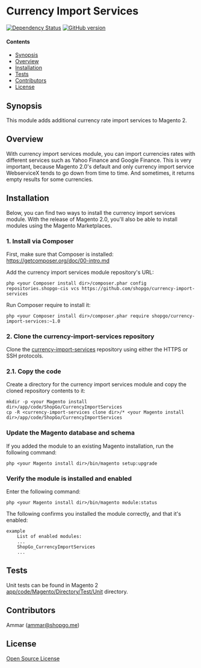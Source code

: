 Currency Import Services
========================

[![Dependency Status](https://www.versioneye.com/user/projects/56818d62eb4f470030000219/badge.svg)](https://www.versioneye.com/user/projects/56818d62eb4f470030000219)
[![GitHub version](https://img.shields.io/badge/version-1.0.0-blue.svg)](https://github.com/shopgo-magento2/currency-import-services/releases/tag/1.0.0)

#### Contents
*   <a href="#syn">Synopsis</a>
*   <a href="#over">Overview</a>
*   <a href="#install">Installation</a>
*   <a href="#tests">Tests</a>
*   <a href="#contrib">Contributors</a>
*   <a href="#lic">License</a>


<h2 id="syn">Synopsis</h2>

This module adds additional currency rate import services to Magento 2.

<h2 id="over">Overview</h2>

With currency import services module, you can import currencies rates with different services such as Yahoo Finance and Google Finance.
This is very important, because Magento 2.0's default and only currency import service WebserviceX tends to go down from time to time.
And sometimes, it returns empty results for some currencies.

<h2 id="install">Installation</h2>

Below, you can find two ways to install the currency import services module. With the release of Magento 2.0, you'll also be able to install modules using the Magento Marketplaces.

### 1. Install via Composer
First, make sure that Composer is installed: https://getcomposer.org/doc/00-intro.md

Add the currency import services module repository's URL:

    php <your Composer install dir>/composer.phar config repositories.shopgo-cis vcs https://github.com/shopgo/currency-import-services

Run Composer require to install it:

    php <your Composer install dir>/composer.phar require shopgo/currency-import-services:~1.0

### 2. Clone the currency-import-services repository
Clone the <a href="https://github.com/shopgo-magento2/currency-import-services" target="_blank">currency-import-services</a> repository using either the HTTPS or SSH protocols.

### 2.1. Copy the code
Create a directory for the currency import services module and copy the cloned repository contents to it:

    mkdir -p <your Magento install dir>/app/code/ShopGo/CurrencyImportServices
    cp -R <currency-import-services clone dir>/* <your Magento install dir>/app/code/ShopGo/CurrencyImportServices

### Update the Magento database and schema
If you added the module to an existing Magento installation, run the following command:

    php <your Magento install dir>/bin/magento setup:upgrade

### Verify the module is installed and enabled
Enter the following command:

    php <your Magento install dir>/bin/magento module:status

The following confirms you installed the module correctly, and that it's enabled:

    example
        List of enabled modules:
        ...
        ShopGo_CurrencyImportServices
        ...

<h2 id="tests">Tests</h2>

Unit tests can be found in Magento 2 [app/code/Magento/Directory/Test/Unit](https://github.com/magento/magento2/tree/2.0/app/code/Magento/Directory/Test/Unit) directory.

<h2 id="contrib">Contributors</h2>

Ammar (<ammar@shopgo.me>)

<h2 id="lic">License</h2>

[Open Source License](LICENSE.txt)

